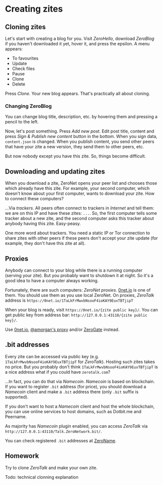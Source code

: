 # Creating zites

## Cloning zites

Let's start with creating a blog for you. Visit *ZeroHello*, download *ZeroBlog* if you haven't downloaded it yet, hover it, and press the epsilon. A menu appears:

- To favourites
- Update
- Check files
- Pause
- Clone
- Delete

Press *Clone*. Your new blog appears. That's practically all about cloning.


### Changing ZeroBlog

You can change blog title, description, etc. by hovering them and pressing a pencil to the left.

Now, let's post something. Press *Add new post*. Edit post title, content and press *Sign & Publish new content* button in the bottom. When you sign data, `content.json` is changed. When you publish content, you send other peers that have your zite a new version, they send them to other peers, etc.

But now nobody except you have this zite. So, things become difficult. 


## Downloading and updating zites

When you download a zite, ZeroNet opens your peer list and chooses those which already have this zite. For example, your second computer, which doesn't know about your first computer, wants to download your zite. How to connect these computers?

...Via *trackers*. All peers often connect to trackers in *Internet* and tell them: we are on this IP and have these zites: `...`. So, the first computer tells some tracker about a new zite, and the second computer asks this tracker about anybody having this zite. Easy-peasy.

One more word about trackers. You need a static IP or Tor connection to share zites with other peers if these peers don't accept your zite update (for example, they don't have this zite at all).


## Proxies

Anybody can connect to your blog while there is a running computer (serving your zite). But you probably want to shutdown it at night. So it's a good idea to have a computer always working.

Fortunately, there are such computers: *ZeroNet proxies*. [0net.io](https://0net.io) is one of them. You should use them as you use local ZeroNet. On proxies, *ZeroTalk* address is `https://0net.io/1TaLkFrMwvbNsooF4ioKAY9EuxTBTjipT`

When your blog is ready, visit `https://0net.io/{zite public key}/`. You can get public key from address bar: `http://127.0.0.1:43110/{zite public key}/`.

Use [0net.io](https://0net.io), [@amorgan's proxy](http://zn.amorgan.xyz) and/or [ZeroGate](https://zerogate.tk) instead.


## .bit addresses

Every zite can be accessed via public key (e.g. `1TaLkFrMwvbNsooF4ioKAY9EuxTBTjipT` for *ZeroTalk*). Hosting such zites takes no price. But you probably don't think `1TaLkFrMwvbNsooF4ioKAY9EuxTBTjipT` is a nice address what if you could have `zerotalk.com`?

...In fact, you can do that via *Namecoin*. *Namecoin* is based on blockchain. If you want to register `.bit` address (for price), you should download a *Namecoin* client and make a `.bit` address there (only `.bit` suffix is supported).

If you don't want to host a *Namecoin* client and host the whole blockchain, you can use online services to host domains, such as Dotbit.me and Peername.

As majority has *Namecoin* plugin enabled, you can access *ZeroTalk* via `http://127.0.0.1:43110/Talk.ZeroNetwork.bit/`.

You can check registered `.bit` addresses at [ZeroName](http://127.0.0.1:43110/zeroname.bit/`).


## Homework

Try to clone *ZeroTalk* and make your own zite.

Todo:
technical clonning explanation
